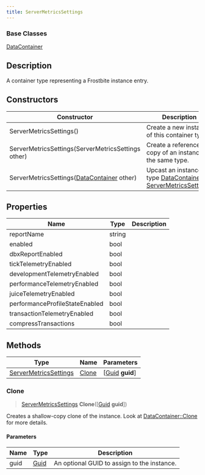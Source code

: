 ```yaml
---
title: ServerMetricsSettings
---
```

### Base Classes

[DataContainer](/vext/ref/shared/class/datacontainer)

## Description

A container type representing a Frostbite instance entry.

## Constructors

| Constructor                                                                      | Description                                                                                                                       |
| -------------------------------------------------------------------------------- | --------------------------------------------------------------------------------------------------------------------------------- |
| ServerMetricsSettings()                                                          | Create a new instance of this container type.                                                                                     |
| ServerMetricsSettings(ServerMetricsSettings other)                               | Create a reference copy of an instance of the same type.                                                                          |
| ServerMetricsSettings([DataContainer](/vext/ref/shared/class/datacontainer) other) | Upcast an instance of type [DataContainer](/vext/ref/shared/class/datacontainer) to [ServerMetricsSettings](/vext/ref/fb/servermetricssettings/). |

## Properties

| Name                           | Type   | Description |
| ------------------------------ | ------ | ----------- |
| reportName                     | string |             |
| enabled                        | bool   |             |
| dbxReportEnabled               | bool   |             |
| tickTelemetryEnabled           | bool   |             |
| developmentTelemetryEnabled    | bool   |             |
| performanceTelemetryEnabled    | bool   |             |
| juiceTelemetryEnabled          | bool   |             |
| performanceProfileStateEnabled | bool   |             |
| transactionTelemetryEnabled    | bool   |             |
| compressTransactions           | bool   |             |

## Methods

| Type                                           | Name            | Parameters                                     |
| ---------------------------------------------- | --------------- | ---------------------------------------------- |
| [ServerMetricsSettings](/vext/ref/fb/servermetricssettings/) | [Clone](#clone) | \[[Guid](/vext/ref/shared/class/guid) **guid**\] |

### Clone

> [ServerMetricsSettings](/vext/ref/fb/servermetricssettings/) **Clone**(\[[Guid](/vext/ref/shared/class/guid) **guid**\])

Creates a shallow-copy clone of the instance. Look at [DataContainer::Clone](/vext/ref/shared/class/datacontainer#clone) for more details.

#### Parameters

| Name | Type         | Description                                 |
| ---- | ------------ | ------------------------------------------- |
| guid | [Guid](/vext/ref/shared/class/guid/) | An optional GUID to assign to the instance. |
